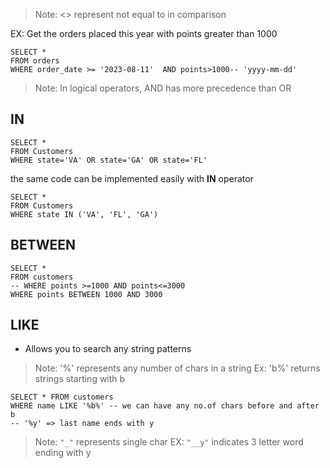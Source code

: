 
>Note: <> represent not equal to in comparison

EX: Get the orders placed this year with points greater than 1000
```mysql
SELECT *
FROM orders
WHERE order_date >= '2023-08-11'  AND points>1000-- 'yyyy-mm-dd'
```

>Note: In logical operators, AND has more precedence than OR

## IN
```mysql
SELECT *
FROM Customers
WHERE state='VA' OR state='GA' OR state='FL'
```

the same code can be implemented easily with **IN** operator
```mysql
SELECT *
FROM Customers
WHERE state IN ('VA', 'FL', 'GA')
```

## BETWEEN

```Mysql
SELECT *
FROM customers
-- WHERE points >=1000 AND points<=3000
WHERE points BETWEEN 1000 AND 3000
```

## LIKE 
- Allows you to search any string patterns
>Note: '%' represents any number of chars in a string
>Ex: 'b%' returns strings starting with b

```mysql
SELECT * FROM customers
WHERE name LIKE '%b%' -- we can have any no.of chars before and after b
-- '%y' => last name ends with y
```

>Note: `"_"` represents single char
>EX: `"__y"` indicates 3 letter word ending with y

